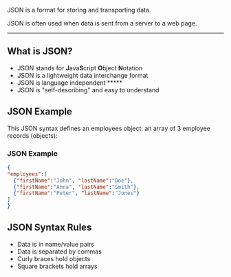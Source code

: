 JSON is a format for storing and transporting data.

JSON is often used when data is sent from a server to a web page.

---

## What is JSON?

- JSON stands for **J**ava**S**cript **O**bject **N**otation
- JSON is a lightweight data interchange format
- JSON is language independent *****
- JSON is "self-describing" and easy to understand

## JSON Example

This JSON syntax defines an employees object: an array of 3 employee records (objects):

### JSON Example

```json
{  
"employees":[  
  {"firstName":"John", "lastName":"Doe"},  
  {"firstName":"Anna", "lastName":"Smith"},  
  {"firstName":"Peter", "lastName":"Jones"}  
]  
}
```
## JSON Syntax Rules

- Data is in name/value pairs
- Data is separated by commas
- Curly braces hold objects
- Square brackets hold arrays